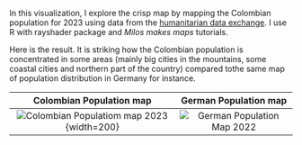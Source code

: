 In this visualization, I explore the crisp map by mapping the Colombian population for 2023 using data from the [humanitarian data exchange](https://data.humdata.org/dataset/kontur-population-colombia?). I use R with rayshader package and *Milos makes maps* tutorials. 

Here is the result. It is striking how the Colombian population is concentrated in some areas (mainly big cities in the mountains, some coastal cities and northern part of the country) compared tothe same map of population distribution in Germany for instance. 

Colombian Population map           |  German Population map  
:-------------------------:|:-------------------------:
![Colombian Populatiom map 2023](https://github.com/AnabelleCouleau/datavizfun/blob/main/colombia_population_2023.png){width=200} |  ![German Population Map 2022]((https://github.com/AnabelleCouleau/datavizfun/blob/main/germany_population_2022.png))

